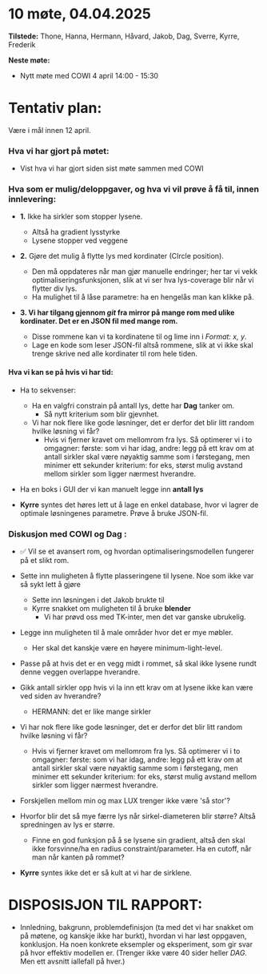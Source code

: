 #  10 møte, 04.04.2025 
**Tilstede:** Thone, Hanna, Hermann, Håvard, Jakob, Dag, Sverre, Kyrre, Frederik

**Neste møte:** 
* Nytt møte med COWI 4 april 14:00 - 15:30

# Tentativ plan:
Være i mål innen 12 april.

### Hva vi har gjort på møtet:
* Vist hva vi har gjort siden sist møte sammen med COWI

### Hva som er mulig/**deloppgaver**, og hva vi vil prøve å få til, innen innlevering:
* **1.** Ikke ha sirkler som stopper lysene.
    * Altså ha gradient lysstyrke
    * Lysene stopper ved veggene

* **2.** Gjøre det mulig å flytte lys med kordinater (CIrcle position).
    * Den må oppdateres når man gjør manuelle endringer; her tar vi vekk optimaliseringsfunksjonen, slik at vi ser hva lys-coverage blir når vi flytter div lys.
    * Ha mulighet til å låse parametre: ha en hengelås man kan klikke på.

* **3. Vi har tilgang gjennom *git* fra mirror på mange rom med ulike kordinater. Det er en JSON fil med mange rom.**
    * Disse rommene kan vi ta kordinatene til og lime inn i *Format: x, y*. 
    * Lage en kode som leser JSON-fil altså rommene, slik at vi ikke skal trenge skrive ned alle kordinater til rom hele tiden. 

#### Hva vi kan se på hvis vi har tid:
* Ha to sekvenser:
    * Ha en valgfri constrain på antall lys, dette har **Dag** tanker om.
        * Så nytt kriterium som blir gjevnhet.
    * Vi har nok flere like gode løsninger, det er derfor det blir litt random hvilke løsning vi får?
        * Hvis vi fjerner kravet om mellomrom fra lys. Så optimerer vi i to omgagner: første: som vi har idag, andre: legg på ett krav om at antall sirkler skal være nøyaktig samme som i førstegang, men minimer ett sekunder kriterium: for eks, størst mulig avstand mellom sirkler som ligger nærmest hverandre. 

* Ha en boks i GUI der vi kan manuelt legge inn **antall lys**

* **Kyrre** syntes det høres lett ut å lage en enkel database, hvor vi lagrer de optimale løsningenes parametre. Prøve å bruke JSON-fil.



### Diskusjon med COWI og Dag :
* ✅ Vil se et avansert rom, og hvordan optimaliseringsmodellen fungerer på et slikt rom.

* Sette inn muligheten å flytte plasseringene til lysene. Noe som ikke var så sykt lett å gjøre
    * Sette inn løsningen i det Jakob brukte til 
    * Kyrre snakket om muligheten til å bruke **blender** 
        * Vi har prøvd oss med TK-inter, men det var ganske ubrukelig.

* Legge inn muligheten til å male områder hvor det er mye møbler.
    * Her skal det kanskje være en høyere minimum-light-level.

* Passe på at hvis det er en vegg midt i rommet, så skal ikke lysene rundt denne veggen overlappe hverandre.

* Gikk antall sirkler opp hvis vi la inn ett krav om at lysene ikke kan være ved siden av hverandre?
    * HERMANN: det er like mange sirkler

* Vi har nok flere like gode løsninger, det er derfor det blir litt random hvilke løsning vi får?
    * Hvis vi fjerner kravet om mellomrom fra lys. Så optimerer vi i to omgagner: første: som vi har idag, andre: legg på ett krav om at antall sirkler skal være nøyaktig samme som i førstegang, men minimer ett sekunder kriterium: for eks, størst mulig avstand mellom sirkler som ligger nærmest hverandre. 

* Forskjellen mellom min og max LUX trenger ikke være 'så stor'?

* Hvorfor blir det så mye færre lys når sirkel-diameteren blir større? Altså spredningen av lys er større.
    * Finne en god funksjon på å se lysene sin gradient, altså den skal ikke forsvinne/ha en radius constraint/parameter. Ha en cutoff, når man når kanten på rommet?

* **Kyrre** syntes ikke det er så kult at vi har de sirklene. 



# DISPOSISJON TIL RAPPORT:
* Innledning, bakgrunn, problemdefinisjon (ta med det vi har snakket om på møtene, og kanskje ikke har burkt), hvordan vi har løst oppgaven, konklusjon. Ha noen konkrete eksempler og eksperiment, som gir svar på hvor effektiv modellen er. (Trenger ikke være 40 sider heller *DAG*. Men ett avsnitt iallefall på hver.)




